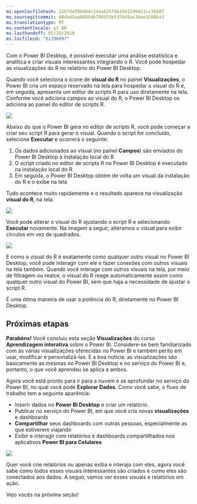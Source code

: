 ```yaml
---
ms.openlocfilehash: 226fdd59b00dc2daa625f9b1941599d21cc35087
ms.sourcegitcommit: 60dad5aa0d85db790553e537bf8ac34ee3289ba3
ms.translationtype: MT
ms.contentlocale: pt-BR
ms.lasthandoff: 05/29/2019
ms.locfileid: "61396097"
---
```

Com o Power BI Desktop, é possível executar uma análise estatística e analítica e criar visuais interessantes integrando o R. Você pode hospedar as visualizações do R no relatório do Power BI Desktop.

Quando você seleciona o ícone de **visual do R** no painel **Visualizações**, o Power BI cria um espaço reservado na tela para hospedar o visual do R e, em seguida, apresenta um editor de scripts R para uso diretamente na tela. Conforme você adiciona campos ao visual do R, o Power BI Desktop os adiciona ao painel do editor de scripts R.

![](media/3-11h-r-visual-integration/3-11h_1.png)

Abaixo do que o Power BI gera no editor de scripts R, você pode começar a criar seu script R para gerar o visual. Quando o script for concluído, selecione **Executar** e ocorrerá o seguinte:

1. Os dados adicionados ao visual (no painel **Campos**) são enviados do Power BI Desktop à instalação local do R
2. O script criado no editor de scripts R no Power BI Desktop é executado na instalação local do R
3. Em seguida, o Power BI Desktop obtém de volta um visual da instalação do R e o exibe na tela

Tudo acontece muito rapidamente e o resultado aparece na visualização **visual do R**, na tela.

![](media/3-11h-r-visual-integration/3-11h_2.png)

Você pode alterar o visual do R ajustando o script R e selecionando **Executar** novamente. Na imagem a seguir, alteramos o visual para exibir círculos em vez de quadrados.

![](media/3-11h-r-visual-integration/3-11h_3.png)

E como o visual do R é exatamente como qualquer outro visual no Power BI Desktop, você pode interagir com ele e fazer conexões com outros visuais na tela também. Quando você interage com outros visuais na tela, por meio de filtragem ou realce, o visual do R reage automaticamente assim como qualquer outro visual do Power BI, sem que haja a necessidade de ajustar o script R.

É uma ótima maneira de usar a potência do R, diretamente no Power BI Desktop.

## <a name="next-steps"></a>Próximas etapas
**Parabéns!** Você concluiu esta seção **Visualizações** do curso **Aprendizagem interativa** sobre o Power BI. Considere-se bem familiarizado com as várias visualizações oferecidas no Power BI e também perito em usar, modificar e personalizá-las. E a boa notícia: as visualizações são basicamente as mesmas no Power BI Desktop e no serviço do Power BI e, portanto, o que você aprendeu se aplica a ambos.

Agora você está pronto para ir para a nuvem e se aprofundar no serviço do Power BI, no qual você pode **Explorar Dados**. Como você sabe, o fluxo de trabalho tem a seguinte aparência:

* Inserir dados no **Power BI Desktop** e criar um relatório.
* Publicar no serviço do Power BI, em que você cria novas **visualizações** e dashboards
* **Compartilhar** seus dashboards com outras pessoas, especialmente as que estiverem viajando
* Exibir e interagir com relatórios e dashboards compartilhados nos aplicativos **Power BI para Celulares**

![](media/3-11h-r-visual-integration/c0a1_1.png)

Quer você crie relatórios ou apenas exiba e interaja com eles, agora você sabe como todos esses visuais interessantes são criados e como eles são conectados aos dados. A seguir, vamos ver esses visuais e relatórios em ação.

Vejo vocês na próxima seção!

